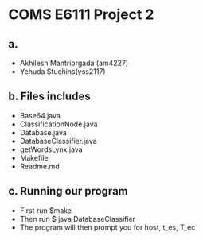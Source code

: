 # COMS E6111 Project 2

## a.  
- Akhilesh Mantriprgada (am4227)
- Yehuda Stuchins(yss2117)

## b. Files includes 
- Base64.java
- ClassificationNode.java
- Database.java
- DatabaseClassifier.java
- getWordsLynx.java
- Makefile
- Readme.md

## c. Running our program
- First run $make
- Then run $ java DatabaseClassifier
- The program will then prompt you for host, t_es, T_ec
